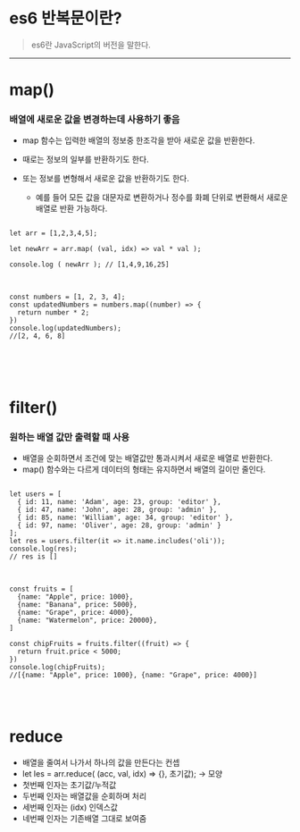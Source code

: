 # es6 반복문이란?

> es6란 JavaScript의 버전을 말한다.

---

# map()

### 배열에 새로운 값을 변경하는데 사용하기 좋음

- map 함수는 입력한 배열의 정보중 한조각을 받아 새로운 값을 반환한다.
- 때로는 정보의 일부를 반환하기도 한다.
- 또는 정보를 변형해서 새로운 값을 반환하기도 한다.

  - 예를 들어 모든 값을 대문자로 변환하거나 정수를 화폐 단위로 변환해서 새로운 배열로 반환 가능하다.

<pre>
<code>
let arr = [1,2,3,4,5];

let newArr = arr.map( (val, idx) => val * val );

console.log ( newArr ); // [1,4,9,16,25]
</code>
</pre>

<pre>
<code>
const numbers = [1, 2, 3, 4];
const updatedNumbers = numbers.map((number) => {
  return number * 2;
})
console.log(updatedNumbers);
//[2, 4, 6, 8]
</code>
</pre>

<br/>
<br/>

# filter()

### 원하는 배열 값만 출력할 때 사용

- 배열을 순회하면서 조건에 맞는 배열값만 통과시켜서 새로운 배열로 반환한다.
- map() 함수와는 다르게 데이터의 형태는 유지하면서 배열의 길이만 줄인다.
<pre>
<code>
let users = [
  { id: 11, name: 'Adam', age: 23, group: 'editor' },
  { id: 47, name: 'John', age: 28, group: 'admin' },
  { id: 85, name: 'William', age: 34, group: 'editor' },
  { id: 97, name: 'Oliver', age: 28, group: 'admin' }
];
let res = users.filter(it => it.name.includes('oli'));
console.log(res);
// res is []
</code>
</pre>

<pre>
<code>
const fruits = [
  {name: "Apple", price: 1000},
  {name: "Banana", price: 5000},
  {name: "Grape", price: 4000},
  {name: "Watermelon", price: 20000},
]

const chipFruits = fruits.filter((fruit) => {
  return fruit.price < 5000;
})
console.log(chipFruits);
//[{name: "Apple", price: 1000}, {name: "Grape", price: 4000}]
</code>
</pre>

<br>

# reduce

- 배열을 줄여서 나가서 하나의 값을 만든다는 컨셉
- let les = arr.reduce( (acc, val, idx) => {}, 초기값); -> 모양
- 첫번째 인자는 초기값/누적값
- 두번째 인자는 배열값을 순회하며 처리
- 세번째 인자는 (idx) 인덱스값
- 네번째 인자는 기존배열 그대로 보여줌
